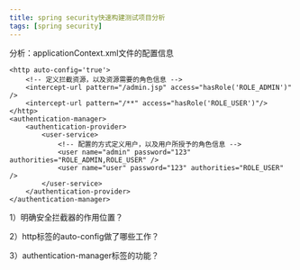```yaml
---
title: spring security快速构建测试项目分析
tags: [spring security]
---
```


分析：applicationContext.xml文件的配置信息

```
<http auto-config='true'>
    <!-- 定义拦截资源，以及资源需要的角色信息 -->
    <intercept-url pattern="/admin.jsp" access="hasRole('ROLE_ADMIN')" />  
    <intercept-url pattern="/**" access="hasRole('ROLE_USER')"/>  
</http>  
<authentication-manager>  
    <authentication-provider>  
        <user-service>  
            <!-- 配置的方式定义用户，以及用户所授予的角色信息 -->
            <user name="admin" password="123" authorities="ROLE_ADMIN,ROLE_USER" />  
            <user name="user" password="123" authorities="ROLE_USER" />  
        </user-service>  
    </authentication-provider>  
</authentication-manager>
```

1）明确安全拦截器的作用位置？

2）http标签的auto-config做了哪些工作？

3）authentication-manager标签的功能？

